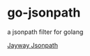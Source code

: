 # go-jsonpath
a jsonpath filter for golang

[Jayway Jsonpath](https://github.com/json-path/JsonPath)
